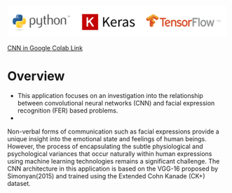 <img src="Python_Keras_Tensorflow_logos.png" width="500" >

[CNN in Google Colab Link](https://colab.research.google.com/github/Mike-Wilkins/Machine-Learning-Application/blob/master/CNN_Emotions_Pickle_Upload.ipynb)

# Overview

- This application focuses on an investigation into the relationship between convolutional neural networks (CNN) and facial expression recognition (FER) based problems. 
- 


Non-verbal forms of communication such as facial expressions provide a unique insight into the emotional state and feelings of human beings. However, the process of encapsulating the subtle physiological and psychological variances that occur naturally within human expressions using machine learning technologies remains a significant challenge. The CNN architecture in this application is based on the VGG-16 proposed by Simonyan(2015) and trained using the Extended Cohn Kanade (CK+) dataset.

